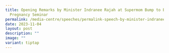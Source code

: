 ```yaml
---
title: Opening Remarks by Minister Indranee Rajah at Supermom Bump to Bliss
  Pregnancy Seminar
permalink: /media-centre/speeches/permalink-speech-by-minister-indranee-at-supermom-pregnancy-seminar/
date: 2023-11-04
layout: post
description: ""
image: ""
variant: tiptap
---
```

